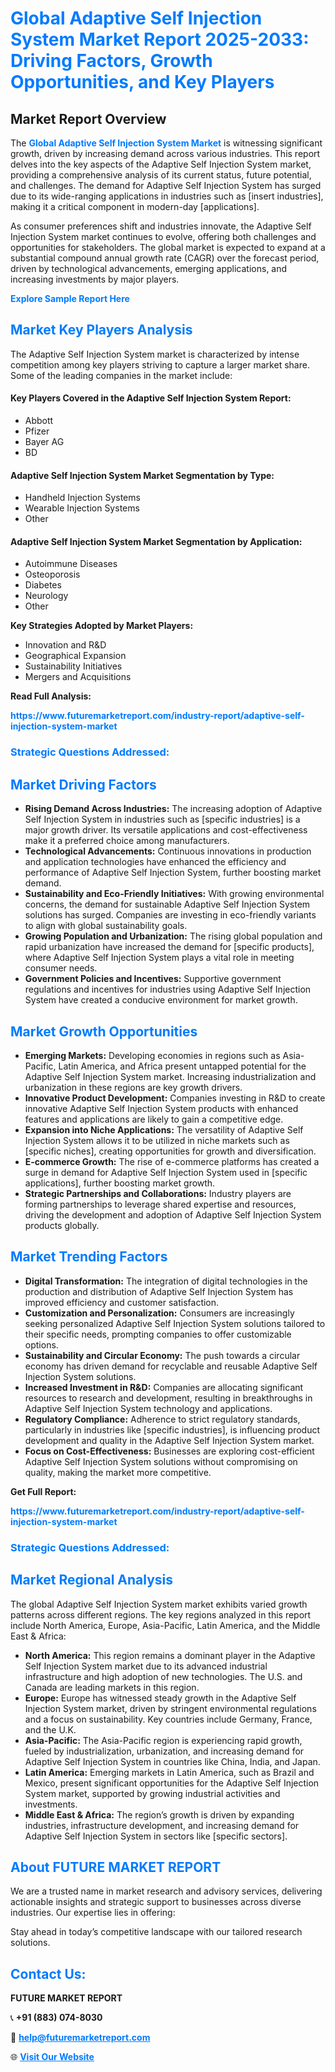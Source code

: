 <h1 style="color: #007BFF;">Global Adaptive Self Injection System Market Report 2025-2033: Driving Factors, Growth Opportunities, and Key Players</h1>

<section id="overview">
<h2>Market Report Overview</h2>
<p>The <a href="https://www.futuremarketreport.com/industry-report/adaptive-self-injection-system-market" style="color: #007BFF; text-decoration: none;"><strong>Global Adaptive Self Injection System Market</strong></a> is witnessing significant growth, driven by increasing demand across various industries. This report delves into the key aspects of the Adaptive Self Injection System market, providing a comprehensive analysis of its current status, future potential, and challenges. The demand for Adaptive Self Injection System has surged due to its wide-ranging applications in industries such as [insert industries], making it a critical component in modern-day [applications].</p>
<p>As consumer preferences shift and industries innovate, the Adaptive Self Injection System market continues to evolve, offering both challenges and opportunities for stakeholders. The global market is expected to expand at a substantial compound annual growth rate (CAGR) over the forecast period, driven by technological advancements, emerging applications, and increasing investments by major players.</p>
</section>

<section id="overview">
<p><a href="https://www.futuremarketreport.com/request-sample/reportId=86127" style="color: #007BFF; text-decoration: none;"><strong>Explore Sample Report Here</strong></a></p>
</section>

<section id="key-players">
<h2 style="color: #007BFF;">Market Key Players Analysis</h2>
<p>The Adaptive Self Injection System market is characterized by intense competition among key players striving to capture a larger market share. Some of the leading companies in the market include:</p>
<h4>Key Players Covered in the Adaptive Self Injection System Report:</h4>
<ul><li>Abbott</li><li>Pfizer</li><li>Bayer AG</li><li>BD</li></ul>
<h4>Adaptive Self Injection System Market Segmentation by Type:</h4>
<ul><li>Handheld Injection Systems</li><li>Wearable Injection Systems</li><li>Other</li></ul>

<h4>Adaptive Self Injection System Market Segmentation by Application:</h4>
<ul><li>Autoimmune Diseases</li><li>Osteoporosis</li><li>Diabetes</li><li>Neurology</li><li>Other</li></ul>
<p><strong>Key Strategies Adopted by Market Players:</strong></p>
<ul>
<li>Innovation and R&D</li>
<li>Geographical Expansion</li>
<li>Sustainability Initiatives</li>
<li>Mergers and Acquisitions</li>
</ul>
</section>

<section>
<p><strong>Read Full Analysis: </strong></p><a href="https://www.futuremarketreport.com/industry-report/adaptive-self-injection-system-market" style="color: #007BFF; text-decoration: none;"><strong>https://www.futuremarketreport.com/industry-report/adaptive-self-injection-system-market</strong></a>
<h3 style="color: #007BFF;">Strategic Questions Addressed:</h3>
</section>

<section id="driving-factors">
<h2 style="color: #007BFF;">Market Driving Factors</h2>
<ul>
<li><strong>Rising Demand Across Industries:</strong> The increasing adoption of Adaptive Self Injection System in industries such as [specific industries] is a major growth driver. Its versatile applications and cost-effectiveness make it a preferred choice among manufacturers.</li>
<li><strong>Technological Advancements:</strong> Continuous innovations in production and application technologies have enhanced the efficiency and performance of Adaptive Self Injection System, further boosting market demand.</li>
<li><strong>Sustainability and Eco-Friendly Initiatives:</strong> With growing environmental concerns, the demand for sustainable Adaptive Self Injection System solutions has surged. Companies are investing in eco-friendly variants to align with global sustainability goals.</li>
<li><strong>Growing Population and Urbanization:</strong> The rising global population and rapid urbanization have increased the demand for [specific products], where Adaptive Self Injection System plays a vital role in meeting consumer needs.</li>
<li><strong>Government Policies and Incentives:</strong> Supportive government regulations and incentives for industries using Adaptive Self Injection System have created a conducive environment for market growth.</li>
</ul>
</section>

<section id="growth-opportunities">
<h2 style="color: #007BFF;">Market Growth Opportunities</h2>
<ul>
<li><strong>Emerging Markets:</strong> Developing economies in regions such as Asia-Pacific, Latin America, and Africa present untapped potential for the Adaptive Self Injection System market. Increasing industrialization and urbanization in these regions are key growth drivers.</li>
<li><strong>Innovative Product Development:</strong> Companies investing in R&D to create innovative Adaptive Self Injection System products with enhanced features and applications are likely to gain a competitive edge.</li>
<li><strong>Expansion into Niche Applications:</strong> The versatility of Adaptive Self Injection System allows it to be utilized in niche markets such as [specific niches], creating opportunities for growth and diversification.</li>
<li><strong>E-commerce Growth:</strong> The rise of e-commerce platforms has created a surge in demand for Adaptive Self Injection System used in [specific applications], further boosting market growth.</li>
<li><strong>Strategic Partnerships and Collaborations:</strong> Industry players are forming partnerships to leverage shared expertise and resources, driving the development and adoption of Adaptive Self Injection System products globally.</li>
</ul>
</section>

<section id="trending-factors">
<h2 style="color: #007BFF;">Market Trending Factors</h2>
<ul>
<li><strong>Digital Transformation:</strong> The integration of digital technologies in the production and distribution of Adaptive Self Injection System has improved efficiency and customer satisfaction.</li>
<li><strong>Customization and Personalization:</strong> Consumers are increasingly seeking personalized Adaptive Self Injection System solutions tailored to their specific needs, prompting companies to offer customizable options.</li>
<li><strong>Sustainability and Circular Economy:</strong> The push towards a circular economy has driven demand for recyclable and reusable Adaptive Self Injection System solutions.</li>
<li><strong>Increased Investment in R&D:</strong> Companies are allocating significant resources to research and development, resulting in breakthroughs in Adaptive Self Injection System technology and applications.</li>
<li><strong>Regulatory Compliance:</strong> Adherence to strict regulatory standards, particularly in industries like [specific industries], is influencing product development and quality in the Adaptive Self Injection System market.</li>
<li><strong>Focus on Cost-Effectiveness:</strong> Businesses are exploring cost-efficient Adaptive Self Injection System solutions without compromising on quality, making the market more competitive.</li>
</ul>
</section>

<section>
<p><strong>Get Full Report: </strong></p><a href="https://www.futuremarketreport.com/industry-report/adaptive-self-injection-system-market" style="color: #007BFF; text-decoration: none;"><strong>https://www.futuremarketreport.com/industry-report/adaptive-self-injection-system-market</strong></a>
<h3 style="color: #007BFF;">Strategic Questions Addressed:</h3>
</section>


<section id="regional-analysis">
<h2 style="color: #007BFF;">Market Regional Analysis</h2>
<p>The global Adaptive Self Injection System market exhibits varied growth patterns across different regions. The key regions analyzed in this report include North America, Europe, Asia-Pacific, Latin America, and the Middle East & Africa:</p>
<ul>
<li><strong>North America:</strong> This region remains a dominant player in the Adaptive Self Injection System market due to its advanced industrial infrastructure and high adoption of new technologies. The U.S. and Canada are leading markets in this region.</li>
<li><strong>Europe:</strong> Europe has witnessed steady growth in the Adaptive Self Injection System market, driven by stringent environmental regulations and a focus on sustainability. Key countries include Germany, France, and the U.K.</li>
<li><strong>Asia-Pacific:</strong> The Asia-Pacific region is experiencing rapid growth, fueled by industrialization, urbanization, and increasing demand for Adaptive Self Injection System in countries like China, India, and Japan.</li>
<li><strong>Latin America:</strong> Emerging markets in Latin America, such as Brazil and Mexico, present significant opportunities for the Adaptive Self Injection System market, supported by growing industrial activities and investments.</li>
<li><strong>Middle East & Africa:</strong> The region’s growth is driven by expanding industries, infrastructure development, and increasing demand for Adaptive Self Injection System in sectors like [specific sectors].</li>
</ul>
</section>

<footer>
<h2 style="color: #007BFF;">About FUTURE MARKET REPORT</h2>
<p>We are a trusted name in market research and advisory services, delivering actionable insights and strategic support to businesses across diverse industries. Our expertise lies in offering:</p>

<p>Stay ahead in today’s competitive landscape with our tailored research solutions.</p>

<h2 style="color: #007BFF;">Contact Us:</h2>
<p><strong>FUTURE MARKET REPORT</strong></p>
<p>📞 <strong>+91 (883) 074-8030</strong></p>
<p>📧 <strong><a href="mailto:help@futuremarketreport.com" style="color: #007BFF;">help@futuremarketreport.com</a></strong></p>
<p>🌐 <strong><a href="https://www.futuremarketreport.com/" style="color: #007BFF;">Visit Our Website</a></strong></p>
</footer>